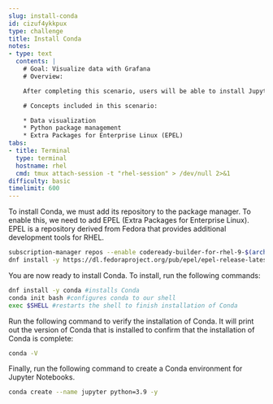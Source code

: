 ```yaml
---
slug: install-conda
id: cizuf4ykkpux
type: challenge
title: Install Conda
notes:
- type: text
  contents: |
    # Goal: Visualize data with Grafana
    # Overview:

    After completing this scenario, users will be able to install Jupyter Lab and the necessary components to run a Jupyter Notebook using Red Hat Enterprise Linux.

    # Concepts included in this scenario:

    * Data visualization
    * Python package management
    * Extra Packages for Enterprise Linux (EPEL)
tabs:
- title: Terminal
  type: terminal
  hostname: rhel
  cmd: tmux attach-session -t "rhel-session" > /dev/null 2>&1
difficulty: basic
timelimit: 600
---
```

To install Conda, we must add its repository to the package manager. To enable this, we need to add EPEL (Extra Packages for Enterprise Linux). EPEL is a repository derived from Fedora that provides additional development tools for RHEL.

```bash
subscription-manager repos --enable codeready-builder-for-rhel-9-$(arch)-rpms
dnf install -y https://dl.fedoraproject.org/pub/epel/epel-release-latest-9.noarch.rpm
```

You are now ready to install Conda. To install, run the following commands:

```bash
dnf install -y conda #installs Conda
conda init bash #configures conda to our shell
exec $SHELL #restarts the shell to finish installation of Conda
```


Run the following command to verify the installation of Conda. It will print out the version of Conda that is installed to confirm that the installation of Conda is complete:
```bash
conda -V
```
Finally, run the following command to create a Conda environment for Jupyter Notebooks.
```bash
conda create --name jupyter python=3.9 -y
```